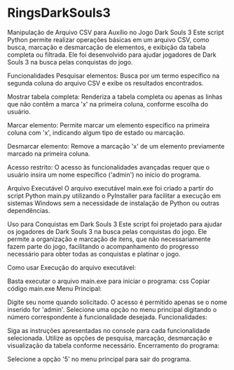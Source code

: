 # RingsDarkSouls3
Manipulação de Arquivo CSV para Auxílio no Jogo Dark Souls 3
Este script Python permite realizar operações básicas em um arquivo CSV, como busca, marcação e desmarcação de elementos, e exibição da tabela completa ou filtrada. Ele foi desenvolvido para ajudar jogadores de Dark Souls 3 na busca pelas conquistas do jogo.

Funcionalidades
Pesquisar elementos: Busca por um termo específico na segunda coluna do arquivo CSV e exibe os resultados encontrados.

Mostrar tabela completa: Renderiza a tabela completa ou apenas as linhas que não contêm a marca 'x' na primeira coluna, conforme escolha do usuário.

Marcar elemento: Permite marcar um elemento específico na primeira coluna com 'x', indicando algum tipo de estado ou marcação.

Desmarcar elemento: Remove a marcação 'x' de um elemento previamente marcado na primeira coluna.

Acesso restrito: O acesso às funcionalidades avançadas requer que o usuário insira um nome específico ('admin') no início do programa.

Arquivo Executável
O arquivo executável main.exe foi criado a partir do script Python main.py utilizando o PyInstaller para facilitar a execução em sistemas Windows sem a necessidade de instalação de Python ou outras dependências.

Uso para Conquistas em Dark Souls 3
Este script foi projetado para ajudar os jogadores de Dark Souls 3 na busca pelas conquistas do jogo. Ele permite a organização e marcação de itens, que não necessariamente fazem parte do jogo, facilitando o acompanhamento do progresso necessário para obter todas as conquistas e platinar o jogo.

Como usar
Execução do arquivo executável:

Basta executar o arquivo main.exe para iniciar o programa:
css
Copiar código
main.exe
Menu Principal:

Digite seu nome quando solicitado. O acesso é permitido apenas se o nome inserido for 'admin'.
Selecione uma opção no menu principal digitando o número correspondente à funcionalidade desejada.
Funcionalidades:

Siga as instruções apresentadas no console para cada funcionalidade selecionada.
Utilize as opções de pesquisa, marcação, desmarcação e visualização da tabela conforme necessário.
Encerramento do programa:

Selecione a opção '5' no menu principal para sair do programa.
